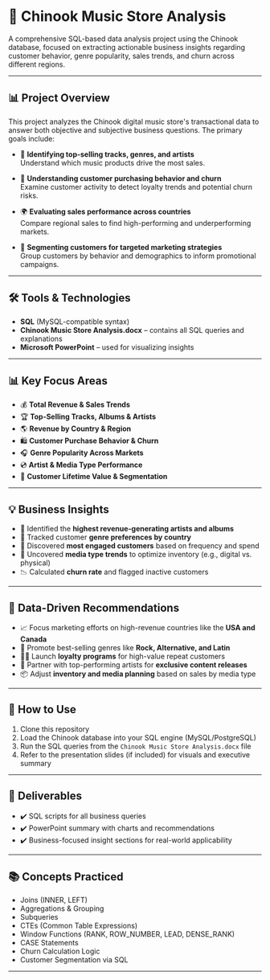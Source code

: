 # 🎵 Chinook Music Store Analysis

A comprehensive SQL-based data analysis project using the Chinook database, focused on extracting actionable business insights regarding customer behavior, genre popularity, sales trends, and churn across different regions.

---

## 📊 Project Overview

This project analyzes the Chinook digital music store's transactional data to answer both objective and subjective business questions. The primary goals include:

- 🎼 **Identifying top-selling tracks, genres, and artists**  
  Understand which music products drive the most sales.

- 👥 **Understanding customer purchasing behavior and churn**  
  Examine customer activity to detect loyalty trends and potential churn risks.

- 🌍 **Evaluating sales performance across countries**  
  Compare regional sales to find high-performing and underperforming markets.

- 🎯 **Segmenting customers for targeted marketing strategies**  
  Group customers by behavior and demographics to inform promotional campaigns.

---
## 🛠️ Tools & Technologies

- **SQL** (MySQL-compatible syntax)
- **Chinook Music Store Analysis.docx** – contains all SQL queries and explanations
- **Microsoft PowerPoint** – used for visualizing insights

---
## 📊 Key Focus Areas

- 💰 **Total Revenue & Sales Trends**
- 🏆 **Top-Selling Tracks, Albums & Artists**
- 🌎 **Revenue by Country & Region**
- 🛍 **Customer Purchase Behavior & Churn**
- 🎧 **Genre Popularity Across Markets**
- 💿 **Artist & Media Type Performance**
- 🧠 **Customer Lifetime Value & Segmentation**

---

## 💡 Business Insights

- 🎤 Identified the **highest revenue-generating artists and albums**
- 📍 Tracked customer **genre preferences by country**
- 👤 Discovered **most engaged customers** based on frequency and spend
- 💽 Uncovered **media type trends** to optimize inventory (e.g., digital vs. physical)
- 📉 Calculated **churn rate** and flagged inactive customers

---

## 📌 Data-Driven Recommendations

- 📈 Focus marketing efforts on high-revenue countries like the **USA and Canada**
- 🎸 Promote best-selling genres like **Rock, Alternative, and Latin**
- 🧍‍♂️ Launch **loyalty programs** for high-value repeat customers
- 🤝 Partner with top-performing artists for **exclusive content releases**
- 📦 Adjust **inventory and media planning** based on sales by media type

---

## 🔧 How to Use

1. Clone this repository
2. Load the Chinook database into your SQL engine (MySQL/PostgreSQL)
3. Run the SQL queries from the `Chinook Music Store Analysis.docx` file
4. Refer to the presentation slides (if included) for visuals and executive summary

---

## 📁 Deliverables

- ✔️ SQL scripts for all business queries
- ✔️ PowerPoint summary with charts and recommendations
- ✔️ Business-focused insight sections for real-world applicability

---

## 📚 Concepts Practiced

- Joins (INNER, LEFT)
- Aggregations & Grouping
- Subqueries
- CTEs (Common Table Expressions)
- Window Functions (RANK, ROW_NUMBER, LEAD, DENSE_RANK)
- CASE Statements
- Churn Calculation Logic
- Customer Segmentation via SQL

---
